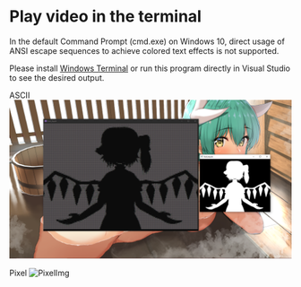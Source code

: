 # Play video in the terminal
In the default Command Prompt (cmd.exe) on Windows 10, direct usage of ANSI escape sequences to achieve colored text effects is not supported.

Please install [Windows Terminal](https://github.com/microsoft/terminal) or run this program directly in Visual Studio to see the desired output.

ASCII
 ![AsciiImg](https://github.com/ShanksSU/Bad-Apple-In-Terminal/blob/main/Resources/img.png?raw=true)

Pixel
 ![PixelImg](https://i.imgur.com/NddVySz.png?raw=true)
